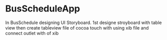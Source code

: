 # BusScheduleApp
In BusSchedule designing UI  Storyboard. 1st designe stroyboard with table view then create tableview file of cocoa touch with using xib file and connect outlet with of xib
